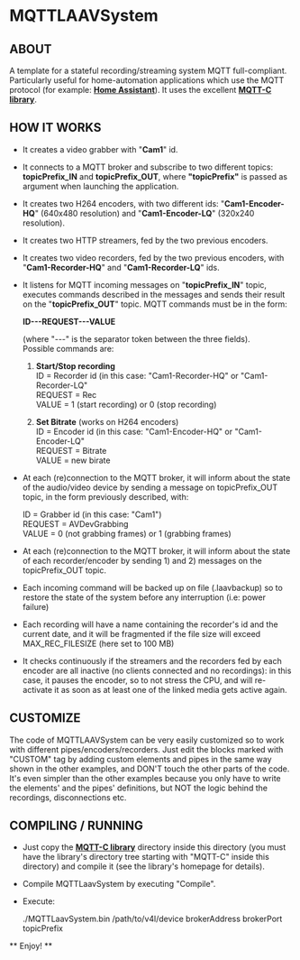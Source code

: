 # MQTTLAAVSystem

## ABOUT

A template for a stateful recording/streaming system MQTT full-compliant. Particularly useful for home-automation applications which use the MQTT protocol (for example: **[Home Assistant](https://www.home-assistant.io)**). It uses the excellent **[MQTT-C library](https://github.com/LiamBindle/MQTT-C)**.

## HOW IT WORKS

* It creates a video grabber with "**Cam1**" id.

* It connects to a MQTT broker and subscribe to two different topics: **topicPrefix_IN** and **topicPrefix_OUT**, where **"topicPrefix"** is passed as argument when launching the application. 

* It creates two H264 encoders, with two different ids: "**Cam1-Encoder-HQ**" (640x480 resolution) and "**Cam1-Encoder-LQ**" (320x240 resolution).

* It creates two HTTP streamers, fed by the two previous encoders.

* It creates two video recorders, fed by the two previous encoders, with "**Cam1-Recorder-HQ**" and "**Cam1-Recorder-LQ**" ids.

* It listens for MQTT incoming messages on "**topicPrefix_IN**" topic, executes commands described in the messages and sends their result on the "**topicPrefix_OUT**" topic. MQTT commands must be in the form:

    **ID---REQUEST---VALUE**

    (where "---" is the separator token between the three fields).<br>
    Possible commands are:

    1. **Start/Stop recording**<br>
       ID = Recorder id (in this case:  "Cam1-Recorder-HQ" or "Cam1-Recorder-LQ"<br>
       REQUEST = Rec<br>
       VALUE = 1 (start recording) or 0 (stop recording)<br>   
       
    2. **Set Bitrate** (works on H264 encoders)<br>
       ID = Encoder id (in this case:  "Cam1-Encoder-HQ" or "Cam1-Encoder-LQ"<br>
       REQUEST = Bitrate<br>
       VALUE = new birate

* At each (re)connection to the MQTT broker, it will inform about the state of the audio/video device by sending a message on topicPrefix_OUT topic, in the form previously described, with:

    ID = Grabber id (in this case:  "Cam1")<br>
    REQUEST = AVDevGrabbing<br>
    VALUE = 0 (not grabbing frames) or 1 (grabbing frames)

* At each (re)connection to the MQTT broker, it will inform about the state of each recorder/encoder by sending 1) and 2) messages on the topicPrefix_OUT topic.

* Each incoming command will be backed up on file (.laavbackup) so to restore the state of the system before any interruption (i.e: power failure)

* Each recording will have a name containing the recorder's id and the current date, and it will be fragmented if the file size will exceed MAX_REC_FILESIZE (here set to 100 MB)

* It checks continuously if the streamers and the recorders fed by each encoder are all inactive (no clients connected and no recordings): in this case, it pauses the encoder, so to not stress the CPU, and will re-activate it as soon as at least one of the linked media gets active again.

## CUSTOMIZE
   
The code of MQTTLAAVSystem can be very easily customized so to work with different pipes/encoders/recorders. Just edit the blocks marked with "CUSTOM" tag by adding custom elements and pipes in the same way shown in the other examples, and DON'T touch the other parts of the code. It's even simpler than the other examples because you only have to write the elements' and the pipes' definitions, but NOT the logic behind the recordings, disconnections etc.

## COMPILING / RUNNING

* Just copy the **[MQTT-C library](https://github.com/LiamBindle/MQTT-C)** directory inside this directory (you must have the library's directory tree starting with "MQTT-C" inside this directory) and compile it (see the library's homepage for details).

*  Compile MQTTLaavSystem by executing "Compile".

* Execute:

    ./MQTTLaavSystem.bin /path/to/v4l/device brokerAddress brokerPort topicPrefix

** Enjoy! **

